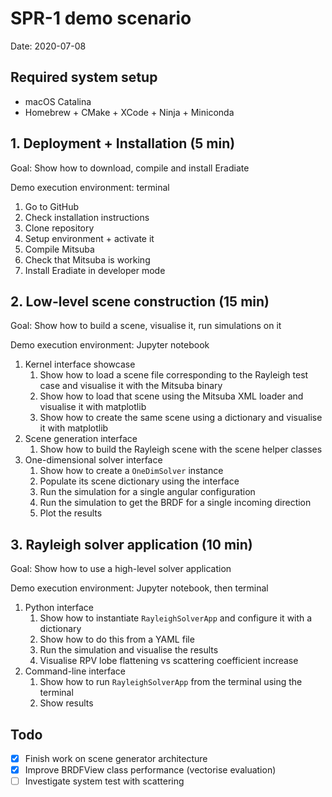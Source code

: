 # SPR-1 demo scenario

Date: 2020-07-08

## Required system setup

- macOS Catalina
- Homebrew + CMake + XCode + Ninja + Miniconda

## 1. Deployment + Installation (5 min)

Goal: Show how to download, compile and install Eradiate

Demo execution environment: terminal

1. Go to GitHub
2. Check installation instructions
3. Clone repository
4. Setup environment + activate it
5. Compile Mitsuba
6. Check that Mitsuba is working
7. Install Eradiate in developer mode

## 2. Low-level scene construction (15 min)

Goal: Show how to build a scene, visualise it, run simulations on it

Demo execution environment: Jupyter notebook

1. Kernel interface showcase
	1. Show how to load a scene file corresponding to the Rayleigh test case and visualise it with the Mitsuba binary
	2. Show how to load that scene using the Mitsuba XML loader and visualise it with matplotlib
	3. Show how to create the same scene using a dictionary and visualise it with matplotlib
2. Scene generation interface
	1. Show how to build the Rayleigh scene with the scene helper classes
3. One-dimensional solver interface
	1. Show how to create a `OneDimSolver` instance
	2. Populate its scene dictionary using the interface
	3. Run the simulation for a single angular configuration
	4. Run the simulation to get the BRDF for a single incoming direction
	5. Plot the results

## 3. Rayleigh solver application (10 min)

Goal: Show how to use a high-level solver application

Demo execution environment: Jupyter notebook, then terminal

1. Python interface
	1. Show how to instantiate `RayleighSolverApp` and configure it with a dictionary
	2. Show how to do this from a YAML file
	3. Run the simulation and visualise the results
	4. Visualise RPV lobe flattening vs scattering coefficient increase
2. Command-line interface
	1. Show how to run `RayleighSolverApp` from the terminal using the terminal
	2. Show results

## Todo

- [x] Finish work on scene generator architecture
- [x] Improve BRDFView class performance (vectorise evaluation)
- [ ] Investigate system test with scattering
